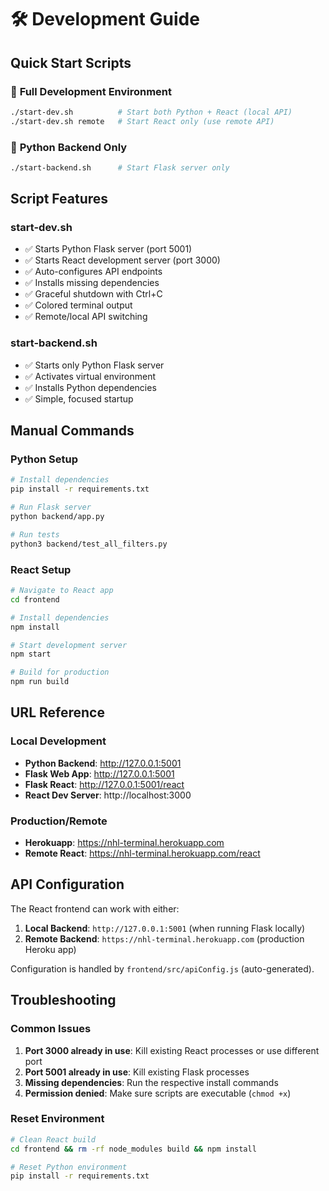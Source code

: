 # 🛠️ Development Guide

## Quick Start Scripts

### 🚀 **Full Development Environment**

```bash
./start-dev.sh          # Start both Python + React (local API)
./start-dev.sh remote   # Start React only (use remote API)
```

### 🐍 **Python Backend Only**

```bash
./start-backend.sh      # Start Flask server only
```

## Script Features

### **start-dev.sh**

- ✅ Starts Python Flask server (port 5001)
- ✅ Starts React development server (port 3000)
- ✅ Auto-configures API endpoints
- ✅ Installs missing dependencies
- ✅ Graceful shutdown with Ctrl+C
- ✅ Colored terminal output
- ✅ Remote/local API switching

### **start-backend.sh**

- ✅ Starts only Python Flask server
- ✅ Activates virtual environment
- ✅ Installs Python dependencies
- ✅ Simple, focused startup

## Manual Commands

### Python Setup

```bash
# Install dependencies
pip install -r requirements.txt

# Run Flask server
python backend/app.py

# Run tests
python3 backend/test_all_filters.py
```

### React Setup

```bash
# Navigate to React app
cd frontend

# Install dependencies
npm install

# Start development server
npm start

# Build for production
npm run build
```

## URL Reference

### Local Development

- **Python Backend**: http://127.0.0.1:5001
- **Flask Web App**: http://127.0.0.1:5001
- **Flask React**: http://127.0.0.1:5001/react
- **React Dev Server**: http://localhost:3000

### Production/Remote

- **Herokuapp**: https://nhl-terminal.herokuapp.com
- **Remote React**: https://nhl-terminal.herokuapp.com/react

## API Configuration

The React frontend can work with either:

1. **Local Backend**: `http://127.0.0.1:5001` (when running Flask locally)
2. **Remote Backend**: `https://nhl-terminal.herokuapp.com` (production Heroku app)

Configuration is handled by `frontend/src/apiConfig.js` (auto-generated).

## Troubleshooting

### Common Issues

1. **Port 3000 already in use**: Kill existing React processes or use different port
2. **Port 5001 already in use**: Kill existing Flask processes
3. **Missing dependencies**: Run the respective install commands
4. **Permission denied**: Make sure scripts are executable (`chmod +x`)

### Reset Environment

```bash
# Clean React build
cd frontend && rm -rf node_modules build && npm install

# Reset Python environment
pip install -r requirements.txt
```
